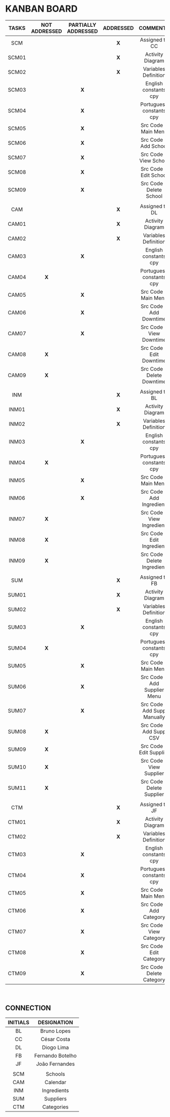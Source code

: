 # KANBAN BOARD

| TASKS | NOT ADDRESSED | PARTIALLY ADDRESSED | ADDRESSED |          COMMENTS           |
|:-----:|:-------------:|:-------------------:|:---------:|:---------------------------:|
|  SCM  |               |                     |   **X**   |         Assigned to CC      |
| SCM01 |               |                     |   **X**   |        Activity Diagram     |
| SCM02 |               |                     |   **X**   |      Variables Definition   |
| SCM03 |               |        **X**        |           |     English constants cpy   |
| SCM04 |               |        **X**        |           |   Portuguese constants cpy  |
| SCM05 |               |        **X**        |           |     Src Code - Main Menu    |
| SCM06 |               |        **X**        |           |    Src Code - Add School    |
| SCM07 |               |        **X**        |           |    Src Code - View School   |
| SCM08 |               |        **X**        |           |    Src Code - Edit School   |
| SCM09 |               |        **X**        |           |   Src Code - Delete School  |
|       |               |                     |           |                             |
|  CAM  |               |                     |   **X**   |         Assigned to DL      |
| CAM01 |               |                     |   **X**   |        Activity Diagram     |
| CAM02 |               |                     |   **X**   |     Variables Definition    |
| CAM03 |               |        **X**        |           |     English constants cpy   |
| CAM04 |     **X**     |                     |           |   Portuguese constants cpy  |
| CAM05 |               |        **X**        |           |     Src Code - Main Menu    |
| CAM06 |               |        **X**        |           |   Src Code - Add Downtime   |
| CAM07 |               |        **X**        |           |   Src Code - View Downtime  |
| CAM08 |     **X**     |                     |           |   Src Code - Edit Downtime  |
| CAM09 |     **X**     |                     |           |  Src Code - Delete Downtime |
|       |               |                     |           |                             |
|  INM  |               |                     |   **X**   |         Assigned to BL      |
| INM01 |               |                     |   **X**   |        Activity Diagram     |
| INM02 |               |                     |   **X**   |     Variables Definition    |
| INM03 |               |        **X**        |           |     English constants cpy   |
| INM04 |     **X**     |                     |           |   Portuguese constants cpy  |
| INM05 |               |        **X**        |           |     Src Code - Main Menu    |
| INM06 |               |        **X**        |           |   Src Code - Add Ingredient |
| INM07 |     **X**     |                     |           |  Src Code - View Ingredient |
| INM08 |     **X**     |                     |           |  Src Code - Edit Ingredient |
| INM09 |     **X**     |                     |           |Src Code - Delete Ingredient |
|       |               |                     |           |                             |
|  SUM  |               |                     |   **X**   |         Assigned to FB      |
| SUM01 |               |                     |   **X**   |        Activity Diagram     |
| SUM02 |               |                     |   **X**   |     Variables Definition    |
| SUM03 |               |        **X**        |           |     English constants cpy   |
| SUM04 |     **X**     |                     |           |   Portuguese constants cpy  |
| SUM05 |               |        **X**        |           |     Src Code - Main Menu    |
| SUM06 |               |        **X**        |           |Src Code - Add Supplier Menu |
| SUM07 |               |        **X**        |           |Src Code - Add Supp Manually |
| SUM08 |     **X**     |                     |           |    Src Code - Add Supp CSV  |
| SUM09 |     **X**     |                     |           |  Src Code - Edit Supplier   |
| SUM10 |     **X**     |                     |           |   Src Code - View Supplier  |
| SUM11 |     **X**     |                     |           |  Src Code - Delete Supplier |
|       |               |                     |           |                             |
|  CTM  |               |                     |   **X**   |         Assigned to JF      |
| CTM01 |               |                     |   **X**   |        Activity Diagram     |
| CTM02 |               |                     |   **X**   |      Variables Definition   |
| CTM03 |               |        **X**        |           |     English constants cpy   |
| CTM04 |               |        **X**        |           |   Portuguese constants cpy  |
| CTM05 |               |        **X**        |           |     Src Code - Main Menu    |
| CTM06 |               |        **X**        |           |   Src Code - Add Category   |
| CTM07 |               |        **X**        |           |   Src Code - View Category  |
| CTM08 |               |        **X**        |           |   Src Code - Edit Category  |
| CTM09 |               |        **X**        |           |  Src Code - Delete Category |

</br>

## CONNECTION

| INITIALS |    DESIGNATION   |
|:--------:|:----------------:|
|    BL    |    Bruno Lopes   |
|    CC    |    César Costa   |
|    DL    |    Diogo Lima    |
|    FB    | Fernando Botelho |
|    JF    |  João Fernandes  |
|          |                  |
|    SCM   |   Schools   |
|    CAM   |   Calendar  |
|    INM   | Ingredients |
|    SUM   |  Suppliers  |
|    CTM   |  Categories |
